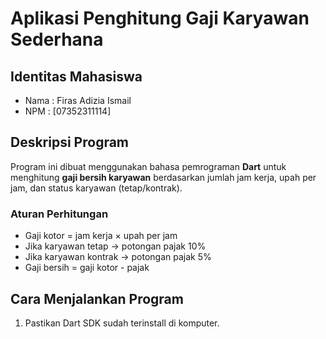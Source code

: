 # Aplikasi Penghitung Gaji Karyawan Sederhana

## Identitas Mahasiswa
- Nama : Firas Adizia Ismail
- NPM  : [07352311114]

## Deskripsi Program
Program ini dibuat menggunakan bahasa pemrograman **Dart** untuk menghitung **gaji bersih karyawan** berdasarkan jumlah jam kerja, upah per jam, dan status karyawan (tetap/kontrak).

### Aturan Perhitungan
- Gaji kotor = jam kerja × upah per jam  
- Jika karyawan tetap → potongan pajak 10%  
- Jika karyawan kontrak → potongan pajak 5%  
- Gaji bersih = gaji kotor - pajak  

## Cara Menjalankan Program
1. Pastikan Dart SDK sudah terinstall di komputer.
